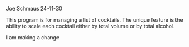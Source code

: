 Joe Schmaus
24-11-30

This program is for managing a list of cocktails. The unique feature is the ability to scale each cocktail either by total volume or by total alcohol.

I am making a change
